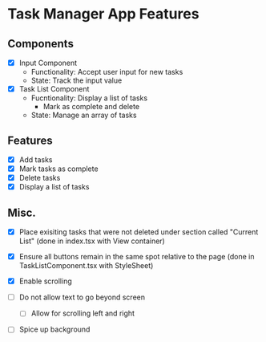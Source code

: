 # Task Manager App Features 

## Components

- [X] Input Component
  - Functionality: Accept user input for new tasks
  - State: Track the input value
- [X] Task List Component
  - Fucntionality: Display a list of tasks
    - Mark as complete and delete
  - State: Manage an array of tasks
## Features
- [X] Add tasks
- [X] Mark tasks as complete
- [X] Delete tasks
- [X] Display a list of tasks

## Misc.
- [X] Place exisiting tasks that were not deleted under section called "Current List" (done in index.tsx with View container)
- [X] Ensure all buttons remain in the same spot relative to the page (done in TaskListComponent.tsx with StyleSheet)
- [X] Enable scrolling
- [ ] Do not allow text to go beyond screen
  - [ ] Allow for scrolling left and right
- [ ] Spice up background

